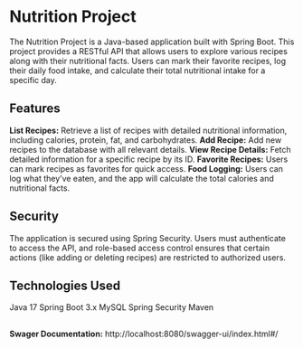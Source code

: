 # Nutrition Project
The Nutrition Project is a Java-based application built with Spring Boot. This project provides a RESTful API that allows users to explore various recipes along with their nutritional facts. Users can mark their favorite recipes, log their daily food intake, and calculate their total nutritional intake for a specific day.
## Features
**List Recipes:** Retrieve a list of recipes with detailed nutritional information, including calories, protein, fat, and carbohydrates.
**Add Recipe:** Add new recipes to the database with all relevant details.
**View Recipe Details:** Fetch detailed information for a specific recipe by its ID.
**Favorite Recipes:** Users can mark recipes as favorites for quick access.
**Food Logging:** Users can log what they’ve eaten, and the app will calculate the total calories and nutritional facts.
## Security
The application is secured using Spring Security. Users must authenticate to access the API, and role-based access control ensures that certain actions (like adding or deleting recipes) are restricted to authorized users.

## Technologies Used
Java 17
Spring Boot 3.x
MySQL
Spring Security
Maven
## 
**Swager Documentation:** http://localhost:8080/swagger-ui/index.html#/
